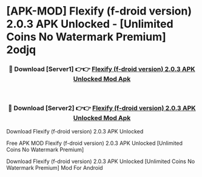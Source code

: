 # [APK-MOD] Flexify (f-droid version) 2.0.3 APK Unlocked - [Unlimited Coins No Watermark Premium] 2odjq



<div align="center">
<h3>🔴 Download [Server1] 👉👉 <a href="https://momento.my/?title=Flexify_(f-droid_version)_2.0.3_APK_Unlocked">Flexify (f-droid version) 2.0.3 APK Unlocked Mod Apk</a></h3><br>

<h3>🔴 Download [Server2] 👉👉 <a href="https://momento.my/?title=Flexify_(f-droid_version)_2.0.3_APK_Unlocked">Flexify (f-droid version) 2.0.3 APK Unlocked Mod Apk</a></h3>
</div>



Download Flexify (f-droid version) 2.0.3 APK Unlocked 

Free APK MOD Flexify (f-droid version) 2.0.3 APK Unlocked [Unlimited Coins No Watermark Premium]

Download Flexify (f-droid version) 2.0.3 APK Unlocked [Unlimited Coins No Watermark Premium] Mod For Android

